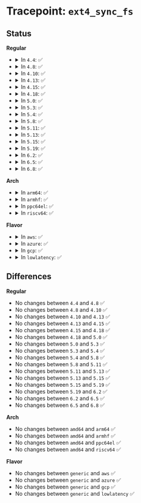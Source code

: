 # Tracepoint: <code>ext4_sync_fs</code>

## Status
<b>Regular</b>
<ul>
<li>
<details>
<summary>In <code>4.4</code>: ✅</summary>

Event:

```c
struct trace_event_raw_ext4_sync_fs {
    struct trace_entry ent;
    dev_t dev;
    int wait;
    char __data[0];
};
```
Function:

```c
void trace_event_raw_event_ext4_sync_fs(void *__data, struct super_block *sb, int wait);
```
</details>
</li>
<li>
<details>
<summary>In <code>4.8</code>: ✅</summary>

Event:

```c
struct trace_event_raw_ext4_sync_fs {
    struct trace_entry ent;
    dev_t dev;
    int wait;
    char __data[0];
};
```
Function:

```c
void trace_event_raw_event_ext4_sync_fs(void *__data, struct super_block *sb, int wait);
```
</details>
</li>
<li>
<details>
<summary>In <code>4.10</code>: ✅</summary>

Event:

```c
struct trace_event_raw_ext4_sync_fs {
    struct trace_entry ent;
    dev_t dev;
    int wait;
    char __data[0];
};
```
Function:

```c
void trace_event_raw_event_ext4_sync_fs(void *__data, struct super_block *sb, int wait);
```
</details>
</li>
<li>
<details>
<summary>In <code>4.13</code>: ✅</summary>

Event:

```c
struct trace_event_raw_ext4_sync_fs {
    struct trace_entry ent;
    dev_t dev;
    int wait;
    char __data[0];
};
```
Function:

```c
void trace_event_raw_event_ext4_sync_fs(void *__data, struct super_block *sb, int wait);
```
</details>
</li>
<li>
<details>
<summary>In <code>4.15</code>: ✅</summary>

Event:

```c
struct trace_event_raw_ext4_sync_fs {
    struct trace_entry ent;
    dev_t dev;
    int wait;
    char __data[0];
};
```
Function:

```c
void trace_event_raw_event_ext4_sync_fs(void *__data, struct super_block *sb, int wait);
```
</details>
</li>
<li>
<details>
<summary>In <code>4.18</code>: ✅</summary>

Event:

```c
struct trace_event_raw_ext4_sync_fs {
    struct trace_entry ent;
    dev_t dev;
    int wait;
    char __data[0];
};
```
Function:

```c
void trace_event_raw_event_ext4_sync_fs(void *__data, struct super_block *sb, int wait);
```
</details>
</li>
<li>
<details>
<summary>In <code>5.0</code>: ✅</summary>

Event:

```c
struct trace_event_raw_ext4_sync_fs {
    struct trace_entry ent;
    dev_t dev;
    int wait;
    char __data[0];
};
```
Function:

```c
void trace_event_raw_event_ext4_sync_fs(void *__data, struct super_block *sb, int wait);
```
</details>
</li>
<li>
<details>
<summary>In <code>5.3</code>: ✅</summary>

Event:

```c
struct trace_event_raw_ext4_sync_fs {
    struct trace_entry ent;
    dev_t dev;
    int wait;
    char __data[0];
};
```
Function:

```c
void trace_event_raw_event_ext4_sync_fs(void *__data, struct super_block *sb, int wait);
```
</details>
</li>
<li>
<details>
<summary>In <code>5.4</code>: ✅</summary>

Event:

```c
struct trace_event_raw_ext4_sync_fs {
    struct trace_entry ent;
    dev_t dev;
    int wait;
    char __data[0];
};
```
Function:

```c
void trace_event_raw_event_ext4_sync_fs(void *__data, struct super_block *sb, int wait);
```
</details>
</li>
<li>
<details>
<summary>In <code>5.8</code>: ✅</summary>

Event:

```c
struct trace_event_raw_ext4_sync_fs {
    struct trace_entry ent;
    dev_t dev;
    int wait;
    char __data[0];
};
```
Function:

```c
void trace_event_raw_event_ext4_sync_fs(void *__data, struct super_block *sb, int wait);
```
</details>
</li>
<li>
<details>
<summary>In <code>5.11</code>: ✅</summary>

Event:

```c
struct trace_event_raw_ext4_sync_fs {
    struct trace_entry ent;
    dev_t dev;
    int wait;
    char __data[0];
};
```
Function:

```c
void trace_event_raw_event_ext4_sync_fs(void *__data, struct super_block *sb, int wait);
```
</details>
</li>
<li>
<details>
<summary>In <code>5.13</code>: ✅</summary>

Event:

```c
struct trace_event_raw_ext4_sync_fs {
    struct trace_entry ent;
    dev_t dev;
    int wait;
    char __data[0];
};
```
Function:

```c
void trace_event_raw_event_ext4_sync_fs(void *__data, struct super_block *sb, int wait);
```
</details>
</li>
<li>
<details>
<summary>In <code>5.15</code>: ✅</summary>

Event:

```c
struct trace_event_raw_ext4_sync_fs {
    struct trace_entry ent;
    dev_t dev;
    int wait;
    char __data[0];
};
```
Function:

```c
void trace_event_raw_event_ext4_sync_fs(void *__data, struct super_block *sb, int wait);
```
</details>
</li>
<li>
<details>
<summary>In <code>5.19</code>: ✅</summary>

Event:

```c
struct trace_event_raw_ext4_sync_fs {
    struct trace_entry ent;
    dev_t dev;
    int wait;
    char __data[0];
};
```
Function:

```c
void trace_event_raw_event_ext4_sync_fs(void *__data, struct super_block *sb, int wait);
```
</details>
</li>
<li>
<details>
<summary>In <code>6.2</code>: ✅</summary>

Event:

```c
struct trace_event_raw_ext4_sync_fs {
    struct trace_entry ent;
    dev_t dev;
    int wait;
    char __data[0];
};
```
Function:

```c
void trace_event_raw_event_ext4_sync_fs(void *__data, struct super_block *sb, int wait);
```
</details>
</li>
<li>
<details>
<summary>In <code>6.5</code>: ✅</summary>

Event:

```c
struct trace_event_raw_ext4_sync_fs {
    struct trace_entry ent;
    dev_t dev;
    int wait;
    char __data[0];
};
```
Function:

```c
void trace_event_raw_event_ext4_sync_fs(void *__data, struct super_block *sb, int wait);
```
</details>
</li>
<li>
<details>
<summary>In <code>6.8</code>: ✅</summary>

Event:

```c
struct trace_event_raw_ext4_sync_fs {
    struct trace_entry ent;
    dev_t dev;
    int wait;
    char __data[0];
};
```
Function:

```c
void trace_event_raw_event_ext4_sync_fs(void *__data, struct super_block *sb, int wait);
```
</details>
</li>
</ul>
<b>Arch</b>
<ul>
<li>
<details>
<summary>In <code>arm64</code>: ✅</summary>

Event:

```c
struct trace_event_raw_ext4_sync_fs {
    struct trace_entry ent;
    dev_t dev;
    int wait;
    char __data[0];
};
```
Function:

```c
void trace_event_raw_event_ext4_sync_fs(void *__data, struct super_block *sb, int wait);
```
</details>
</li>
<li>
<details>
<summary>In <code>armhf</code>: ✅</summary>

Event:

```c
struct trace_event_raw_ext4_sync_fs {
    struct trace_entry ent;
    dev_t dev;
    int wait;
    char __data[0];
};
```
Function:

```c
void trace_event_raw_event_ext4_sync_fs(void *__data, struct super_block *sb, int wait);
```
</details>
</li>
<li>
<details>
<summary>In <code>ppc64el</code>: ✅</summary>

Event:

```c
struct trace_event_raw_ext4_sync_fs {
    struct trace_entry ent;
    dev_t dev;
    int wait;
    char __data[0];
};
```
Function:

```c
void trace_event_raw_event_ext4_sync_fs(void *__data, struct super_block *sb, int wait);
```
</details>
</li>
<li>
<details>
<summary>In <code>riscv64</code>: ✅</summary>

Event:

```c
struct trace_event_raw_ext4_sync_fs {
    struct trace_entry ent;
    dev_t dev;
    int wait;
    char __data[0];
};
```
Function:

```c
void trace_event_raw_event_ext4_sync_fs(void *__data, struct super_block *sb, int wait);
```
</details>
</li>
</ul>
<b>Flavor</b>
<ul>
<li>
<details>
<summary>In <code>aws</code>: ✅</summary>

Event:

```c
struct trace_event_raw_ext4_sync_fs {
    struct trace_entry ent;
    dev_t dev;
    int wait;
    char __data[0];
};
```
Function:

```c
void trace_event_raw_event_ext4_sync_fs(void *__data, struct super_block *sb, int wait);
```
</details>
</li>
<li>
<details>
<summary>In <code>azure</code>: ✅</summary>

Event:

```c
struct trace_event_raw_ext4_sync_fs {
    struct trace_entry ent;
    dev_t dev;
    int wait;
    char __data[0];
};
```
Function:

```c
void trace_event_raw_event_ext4_sync_fs(void *__data, struct super_block *sb, int wait);
```
</details>
</li>
<li>
<details>
<summary>In <code>gcp</code>: ✅</summary>

Event:

```c
struct trace_event_raw_ext4_sync_fs {
    struct trace_entry ent;
    dev_t dev;
    int wait;
    char __data[0];
};
```
Function:

```c
void trace_event_raw_event_ext4_sync_fs(void *__data, struct super_block *sb, int wait);
```
</details>
</li>
<li>
<details>
<summary>In <code>lowlatency</code>: ✅</summary>

Event:

```c
struct trace_event_raw_ext4_sync_fs {
    struct trace_entry ent;
    dev_t dev;
    int wait;
    char __data[0];
};
```
Function:

```c
void trace_event_raw_event_ext4_sync_fs(void *__data, struct super_block *sb, int wait);
```
</details>
</li>
</ul>

## Differences
<b>Regular</b>
<ul>
<li>
No changes between <code>4.4</code> and <code>4.8</code> ✅
</li>
<li>
No changes between <code>4.8</code> and <code>4.10</code> ✅
</li>
<li>
No changes between <code>4.10</code> and <code>4.13</code> ✅
</li>
<li>
No changes between <code>4.13</code> and <code>4.15</code> ✅
</li>
<li>
No changes between <code>4.15</code> and <code>4.18</code> ✅
</li>
<li>
No changes between <code>4.18</code> and <code>5.0</code> ✅
</li>
<li>
No changes between <code>5.0</code> and <code>5.3</code> ✅
</li>
<li>
No changes between <code>5.3</code> and <code>5.4</code> ✅
</li>
<li>
No changes between <code>5.4</code> and <code>5.8</code> ✅
</li>
<li>
No changes between <code>5.8</code> and <code>5.11</code> ✅
</li>
<li>
No changes between <code>5.11</code> and <code>5.13</code> ✅
</li>
<li>
No changes between <code>5.13</code> and <code>5.15</code> ✅
</li>
<li>
No changes between <code>5.15</code> and <code>5.19</code> ✅
</li>
<li>
No changes between <code>5.19</code> and <code>6.2</code> ✅
</li>
<li>
No changes between <code>6.2</code> and <code>6.5</code> ✅
</li>
<li>
No changes between <code>6.5</code> and <code>6.8</code> ✅
</li>
</ul>
<b>Arch</b>
<ul>
<li>
No changes between <code>amd64</code> and <code>arm64</code> ✅
</li>
<li>
No changes between <code>amd64</code> and <code>armhf</code> ✅
</li>
<li>
No changes between <code>amd64</code> and <code>ppc64el</code> ✅
</li>
<li>
No changes between <code>amd64</code> and <code>riscv64</code> ✅
</li>
</ul>
<b>Flavor</b>
<ul>
<li>
No changes between <code>generic</code> and <code>aws</code> ✅
</li>
<li>
No changes between <code>generic</code> and <code>azure</code> ✅
</li>
<li>
No changes between <code>generic</code> and <code>gcp</code> ✅
</li>
<li>
No changes between <code>generic</code> and <code>lowlatency</code> ✅
</li>
</ul>
